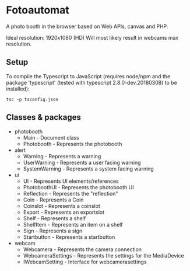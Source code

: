 # Fotoautomat
A photo booth in the browser based on Web APIs, canvas and PHP.

Ideal resolution: 1920x1080 (HD)
Will most likely result in webcams max resolution.

## Setup
To compile the Typescript to JavaScript (requires node/npm and the package 'typescript' (tested with typescript 2.8.0-dev.20180308) to be installed):
```
tsc -p tsconfig.json
```


## Classes & packages
- photobooth
    - Main - Document class
    - Photobooth - Represents the photobooth
- alert
    - Warning - Represents a warning
    - UserWarning - Represents a user facing warning
    - SystemWarning - Represents a system facing warning
- ui
    - UI - Represents UI elements/references
    - PhotoboothUI - Represents the photobooth UI
    - Reflection - Represents the "reflection"
    - Coin - Represents a Coin
    - Coinslot - Represents a coinslot
    - Export - Represents an exportslot
    - Shelf - Represents a shelf
    - ShelfItem - Represents an item on a shelf
    - Sign - Represents a sign
    - Startbutton - Represents a startbutton
- webcam
    - Webcamera - Represents the camera connection
    - WebcameraSettings - Represents the settings for the MediaDevice
    - IWebcamSetting - Interface for webcamerasettings

